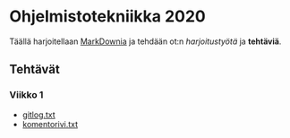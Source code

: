 # Ohjelmistotekniikka 2020

Täällä harjoitellaan [MarkDownia](https://guides.github.com/features/mastering-markdown/) ja tehdään ot:n *harjoitustyötä* ja **tehtäviä**.

## Tehtävät

### Viikko 1
* [gitlog.txt](https://github.com/hjeronen/ot-harjoitustyo/blob/master/laskarit/viikko1/gitlog.txt) 
* [komentorivi.txt](https://github.com/hjeronen/ot-harjoitustyo/blob/master/laskarit/viikko1/komentorivi.txt)
